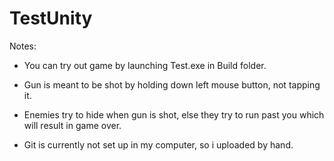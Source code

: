 # TestUnity


Notes:

- You can try out game by launching Test.exe in Build folder.

- Gun is meant to be shot by holding down left mouse button, not tapping it.

- Enemies try to hide when gun is shot, else they try to run past you which will result in game over.

- Git is currently not set up in my computer, so i uploaded by hand.
